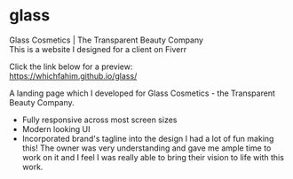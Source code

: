 # glass
Glass Cosmetics | The Transparent Beauty Company <br>
This is a website I designed for a client on Fiverr

Click the link below for a preview: <br>
https://whichfahim.github.io/glass/

A landing page which I developed for Glass Cosmetics - the Transparent Beauty Company. 
- Fully responsive across most screen sizes
- Modern looking UI
- Incorporated brand's tagline into the design 
I had a lot of fun making this! The owner was very understanding and gave me ample time to work on it and I feel I was really able to bring their vision to life with this work.
